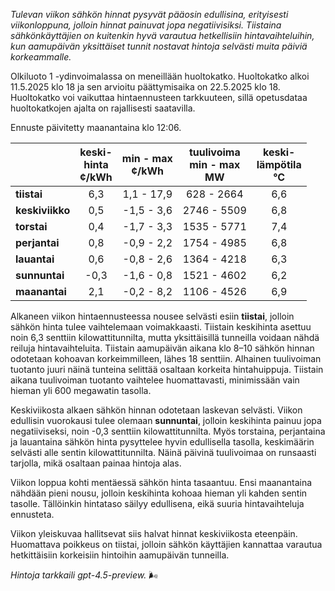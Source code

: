 *Tulevan viikon sähkön hinnat pysyvät pääosin edullisina, erityisesti viikonloppuna, jolloin hinnat painuvat jopa negatiivisiksi. Tiistaina sähkönkäyttäjien on kuitenkin hyvä varautua hetkellisiin hintavaihteluihin, kun aamupäivän yksittäiset tunnit nostavat hintoja selvästi muita päiviä korkeammalle.*

Olkiluoto 1 -ydinvoimalassa on meneillään huoltokatko. Huoltokatko alkoi 11.5.2025 klo 18 ja sen arvioitu päättymisaika on 22.5.2025 klo 18. Huoltokatko voi vaikuttaa hintaennusteen tarkkuuteen, sillä opetusdataa huoltokatkojen ajalta on rajallisesti saatavilla.

Ennuste päivitetty maanantaina klo 12:06.

|         | keski-<br>hinta<br>¢/kWh | min - max<br>¢/kWh | tuulivoima<br>min - max<br>MW | keski-<br>lämpötila<br>°C |
|:-------------|:----------------:|:----------------:|:-------------:|:-------------:|
| **tiistai**  |       6,3        |    1,1 - 17,9    |     628 - 2664     |       6,6       |
| **keskiviikko** |       0,5        |   -1,5 - 3,6     |     2746 - 5509    |       6,8       |
| **torstai**  |       0,4        |   -1,7 - 3,3     |     1535 - 5771    |       7,4       |
| **perjantai** |       0,8        |   -0,9 - 2,2     |     1754 - 4985    |       6,8       |
| **lauantai** |       0,6        |   -0,8 - 2,6     |     1364 - 4218    |       6,3       |
| **sunnuntai** |      -0,3        |   -1,6 - 0,8     |     1521 - 4602    |       6,2       |
| **maanantai** |       2,1        |   -0,2 - 8,2     |     1106 - 4526    |       6,9       |

Alkaneen viikon hintaennusteessa nousee selvästi esiin **tiistai**, jolloin sähkön hinta tulee vaihtelemaan voimakkaasti. Tiistain keskihinta asettuu noin 6,3 senttiin kilowattitunnilta, mutta yksittäisillä tunneilla voidaan nähdä reiluja hintavaihteluita. Tiistain aamupäivän aikana klo 8–10 sähkön hinnan odotetaan kohoavan korkeimmilleen, lähes 18 senttiin. Alhainen tuulivoiman tuotanto juuri näinä tunteina selittää osaltaan korkeita hintahuippuja. Tiistain aikana tuulivoiman tuotanto vaihtelee huomattavasti, minimissään vain hieman yli 600 megawatin tasolla.

Keskiviikosta alkaen sähkön hinnan odotetaan laskevan selvästi. Viikon edullisin vuorokausi tulee olemaan **sunnuntai**, jolloin keskihinta painuu jopa negatiiviseksi, noin -0,3 senttiin kilowattitunnilta. Myös torstaina, perjantaina ja lauantaina sähkön hinta pysyttelee hyvin edullisella tasolla, keskimäärin selvästi alle sentin kilowattitunnilta. Näinä päivinä tuulivoimaa on runsaasti tarjolla, mikä osaltaan painaa hintoja alas.

Viikon loppua kohti mentäessä sähkön hinta tasaantuu. Ensi maanantaina nähdään pieni nousu, jolloin keskihinta kohoaa hieman yli kahden sentin tasolle. Tällöinkin hintataso säilyy edullisena, eikä suuria hintavaihteluja ennusteta.

Viikon yleiskuvaa hallitsevat siis halvat hinnat keskiviikosta eteenpäin. Huomattava poikkeus on tiistai, jolloin sähkön käyttäjien kannattaa varautua hetkittäisiin korkeisiin hintoihin aamupäivän tunneilla.

*Hintoja tarkkaili gpt-4.5-preview.* 🌬️

